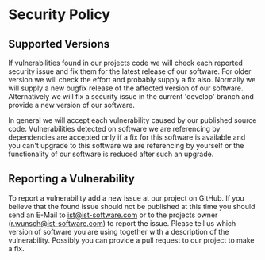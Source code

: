 # Security Policy

## Supported Versions

If vulnerabilities found in our projects code we will check each reported security issue and fix them for the latest release of our software. For older version we will check the effort and probably supply a fix also. Normally we will supply a new bugfix release of the affected version of our software. Alternatively we will fix a security issue in the current 'develop' branch and provide a new version of our software.

In general we will accept each vulnerability caused by our published source code. Vulnerabilities detected on software we are referencing by dependencies are accepted only if a fix for this software is available and you can't upgrade to this software we are referencing by yourself or the functionality of our software is reduced after such an upgrade.

## Reporting a Vulnerability

To report a vulnerability add a new issue at our project on GitHub. If you believe that the found issue should not be published at this time you should send an E-Mail to ist@ist-software.com or to the projects owner (r.wunsch@ist-software.com) to report the issue. Please tell us which version of software you are using together with a description of the vulnerability. Possibly you can provide a pull request to our project to make a fix.
